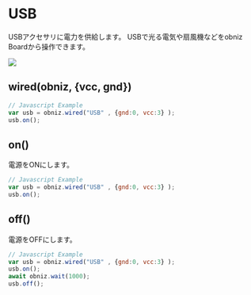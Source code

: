 # USB

USBアクセサリに電力を供給します。
USBで光る電気や扇風機などをobniz Boardから操作できます。

![](image.jpg)

## wired(obniz, {vcc, gnd})

```javascript
// Javascript Example
var usb = obniz.wired("USB" , {gnd:0, vcc:3} );
usb.on();
```

## on()

電源をONにします。

```javascript
// Javascript Example
var usb = obniz.wired("USB" , {gnd:0, vcc:3} );
usb.on();
```


## off()

電源をOFFにします。

```javascript
// Javascript Example
var usb = obniz.wired("USB" , {gnd:0, vcc:3} );
usb.on();
await obniz.wait(1000);
usb.off();
```